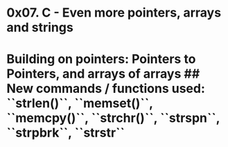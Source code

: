 <h1>0x07. C - Even more pointers, arrays and strings<h1>
Building on pointers: Pointers to Pointers, and arrays of arrays
## New commands / functions used:
``strlen()``, ``memset()``, ``memcpy()``, ``strchr()``, ``strspn``, ``strpbrk``, ``strstr``
